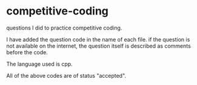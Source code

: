 # competitive-coding
questions I did to practice competitive coding. 

I have added the question code in the name of each file. if the question is not available on the internet, the question itself is described as comments before the code.

The language used is cpp.

All of the above codes are of status "accepted".
